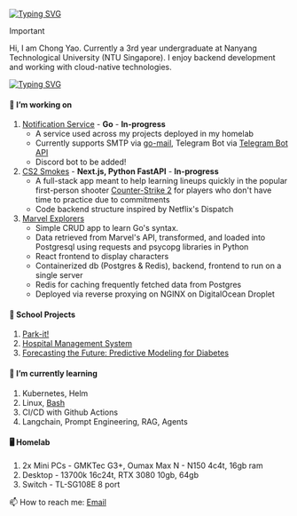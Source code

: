 [![Typing SVG](https://readme-typing-svg.demolab.com?font=IBM+Plex+Mono&weight=500&size=30&duration=6000&pause=1000&color=F7F7F7&width=435&lines=About+Me%3A)](https://git.io/typing-svg)

> [!IMPORTANT]
> Hi, I am Chong Yao. Currently a 3rd year undergraduate at Nanyang Technological University (NTU Singapore). I enjoy backend development and working with cloud-native technologies.

[![Typing SVG](https://readme-typing-svg.demolab.com?font=IBM+Plex+Mono&weight=500&size=30&duration=6000&pause=1000&color=F7F7F7&width=435&lines=What+I've+done)](https://git.io/typing-svg)

#### 🔭 I’m working on
1. [Notification Service](https://github.com/mahopon/notification-service) - **Go** - **In-progress**
     - A service used across my projects deployed in my homelab
     - Currently supports SMTP via [go-mail](https://github.com/wneessen/go-mail), Telegram Bot via [Telegram Bot API](https://github.com/go-telegram-bot-api/telegram-bot-api)
     - Discord bot to be added!
2.  [CS2 Smokes](https://github.com/mahopon/cs2-smokes) - **Next.js, Python FastAPI** - **In-progress**
     - A full-stack app meant to help learning lineups quickly in the popular first-person shooter [Counter-Strike 2](https://www.counter-strike.net/cs2) for players who don't have time to practice due to commitments
     - Code backend structure inspired by Netflix's Dispatch
3. [Marvel Explorers](https://github.com/mahopon/marvelexplorers)
     - Simple CRUD app to learn Go's syntax.
     - Data retrieved from Marvel's API, transformed, and loaded into Postgresql using requests and psycopg libraries in Python
     - React frontend to display characters
     - Containerized db (Postgres & Redis), backend, frontend to run on a single server
     - Redis for caching frequently fetched data from Postgres
     - Deployed via reverse proxying on NGINX on DigitalOcean Droplet
  
  
#### 🏫 School Projects
1. [Park-it!](https://github.com/ZongZheJiang/SC2006)
2. [Hospital Management System](https://github.com/bryantan285/SC2002-Group-1)
3. [Forecasting the Future: Predictive Modeling for Diabetes](https://github.com/mahopon/sc1015-miniprj)

#### 🌱 I’m currently learning
1. Kubernetes, Helm
2. Linux, [Bash](https://github.com/mahopon/bashscripts)
3. CI/CD with Github Actions
4. Langchain, Prompt Engineering, RAG, Agents

#### 🖥️ Homelab
1. 2x Mini PCs - GMKTec G3+, Oumax Max N - N150 4c4t, 16gb ram
2. Desktop - 13700k 16c24t, RTX 3080 10gb, 64gb
3. Switch - TL-SG108E 8 port

📫 How to reach me: [Email](mailto:t.chongyao01@gmail.com)
